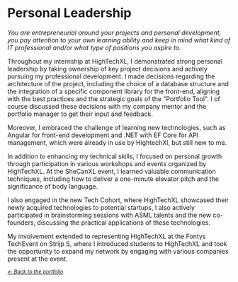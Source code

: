 # Personal Leadership
*You are entrepreneurial around your projects and personal development, you pay attention to your own learning ability and keep in mind what kind of IT professional and/or what type of positions you aspire to.*


Throughout my internship at HighTechXL, I demonstrated strong personal leadership by taking ownership of key project decisions and actively pursuing my professional development. I made decisions regarding the architecture of the project, including the choice of a database structure and the integration of a specific component library for the front-end, aligning with the best practices and the strategic goals of the "Portfolio Tool". I of course discussed these decisions with my company mentor and the portfolio manager to get their input and feedback.

Moreover, I embraced the challenge of learning new technologies, such as Angular for front-end development and .NET with EF Core for API management, which were already in use by HightechXl, but still new to me.

In addition to enhancing my technical skills, I focused on personal growth through participation in various workshops and events organized by HighTechXL. At the SheCanXL event, I learned valuable communication techniques, including how to deliver a one-minute elevator pitch and the significance of body language. 

I also engaged in the new Tech Cohort, where HighTechXL showcased their newly acquired technologies to potential startups, I also actively participated in brainstorming sessions with ASML talents and the new co-founders, discussing the practical applications of these technologies. 

My involvement extended to representing HighTechXL at the Fontys TechEvent on Strijp S, where I introduced students to HighTechXL and took the opportunity to expand my network by engaging with various companies present at the event.

<small><i><a href="https://github.com/BramVerkuijlen/Portfolio-S5-Internship"><- Back to the portfolio</a></i></small>

